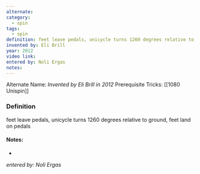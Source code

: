```yaml
---
alternate: 
category:
  - spin
tags:
  - spin
definition: feet leave pedals, unicycle turns 1260 degrees relative to ground, feet land on pedals
invented by: Eli Brill
year: 2012
video link: 
entered by: Noli Ergas
notes: 
---
```

Alternate Name: 
*Invented by Eli Brill in 2012*
Prerequisite Tricks: [[1080 Unispin]]

### Definition
feet leave pedals, unicycle turns 1260 degrees relative to ground, feet land on pedals


#### Notes:
- 
*entered by: Noli Ergas*
